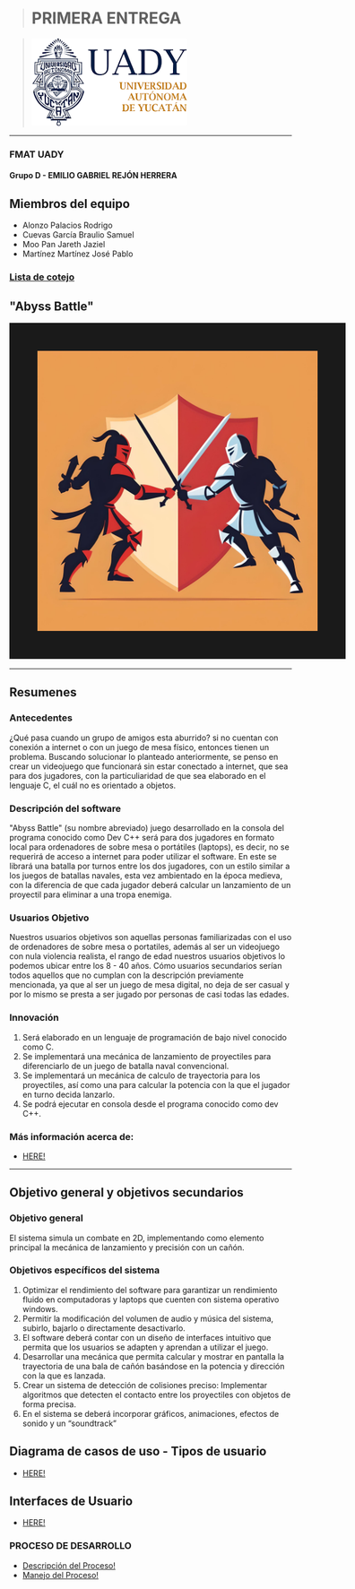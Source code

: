 > # PRIMERA ENTREGA

>![UADY logo](https://github.com/hjanssena/FIS-Proyecto/blob/JPabloMartinez/Assets/Logo_UADY.png?raw=true)

---
### FMAT UADY
#### Grupo D - EMILIO GABRIEL REJÓN HERRERA

## Miembros del equipo
 - Alonzo Palacios Rodrigo
 - Cuevas García Braulio Samuel
 - Moo Pan Jareth Jaziel
 - Martínez Martínez José Pablo

### [Lista de cotejo]()

## "Abyss Battle"

<img src="Assets\Logo_Prov.jpg" width="500" height="500" border="50"/>

---
## Resumenes

### Antecedentes
¿Qué pasa cuando un grupo de amigos esta aburrido? si no cuentan con conexión a internet o con un juego de mesa físico, entonces tienen un problema. Buscando solucionar lo planteado anteriormente, se penso en crear un videojuego que funcionará sin estar conectado a internet, que sea para dos jugadores, con la particuliaridad de que sea elaborado en el lenguaje C, el cuál no es orientado a objetos. 

### Descripción del software
"Abyss Battle" (su nombre abreviado) juego desarrollado en la consola del programa conocido como Dev C++ será para dos jugadores en formato local para ordenadores de sobre mesa o portátiles (laptops), es decir, no se requerirá de acceso a internet para poder utilizar el software. En este se librará una batalla por turnos entre los dos jugadores, con un estilo similar a los juegos de batallas navales, esta vez ambientado en la época medieva, con la diferencia de que cada jugador deberá calcular un lanzamiento de un proyectil para eliminar a una tropa enemiga. 

### Usuarios Objetivo

Nuestros usuarios objetivos son aquellas personas familiarizadas con el uso de ordenadores de sobre mesa o portatiles, además al ser un videojuego con nula violencia realista, el rango de edad nuestros usuarios objetivos lo podemos ubicar entre los 8 - 40 años. Cómo usuarios secundarios serían todos aquellos que no cumplan con la descripción previamente mencionada, ya que al ser un juego de mesa digital, no deja de ser casual y por lo mismo se presta a ser jugado por personas de casi todas las edades.

### Innovación
1. Será elaborado en un lenguaje de programación de bajo nivel conocido como C.
2. Se implementará una mecánica de lanzamiento de proyectiles para diferenciarlo de un juego de batalla naval convencional.
3. Se implementará un mecánica de calculo de trayectoria para los proyectiles, así como una para calcular la potencia con la que el jugador en turno decida lanzarlo.
4. Se podrá ejecutar en consola desde el programa conocido como dev C++.



### Más información acerca de:

- [HERE!](Product[AboutOurGame])

---
## Objetivo general y objetivos secundarios

### Objetivo general
El sistema simula un combate en 2D, implementando como elemento principal la mecánica
de lanzamiento y precisión con un cañón.

### Objetivos específicos del sistema
1. Optimizar el rendimiento del software para garantizar un rendimiento fluido en 
computadoras y laptops que cuenten con sistema operativo windows.
2. Permitir la modificación del volumen de audio y música del sistema, subirlo, bajarlo 
o directamente desactivarlo.
3. El software deberá contar con un diseño de interfaces intuitivo que permita que los 
usuarios se adapten y aprendan a utilizar el juego. 
4. Desarrollar una mecánica que permita calcular y mostrar en pantalla la trayectoria 
de una bala de cañón basándose en la potencia y dirección con la que es lanzada.
5. Crear un sistema de detección de colisiones preciso: Implementar algoritmos que 
detecten el contacto entre los proyectiles con objetos de forma precisa.
6. En el sistema se deberá incorporar gráficos, animaciones, efectos de sonido y un 
“soundtrack”

## Diagrama de casos de uso - Tipos de usuario
- [HERE!]()


## Interfaces de Usuario
- [HERE!]()


### PROCESO DE DESARROLLO

- [Descripción del Proceso!](Roles&Organization)
- [Manejo del Proceso!](Roles&Organization)




